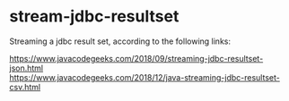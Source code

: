 # stream-jdbc-resultset

Streaming a jdbc result set, according to the following links:

https://www.javacodegeeks.com/2018/09/streaming-jdbc-resultset-json.html  
https://www.javacodegeeks.com/2018/12/java-streaming-jdbc-resultset-csv.html